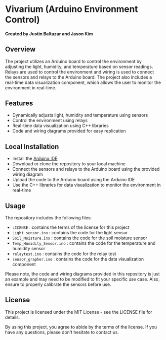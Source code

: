 # Vivarium (Arduino Environment Control)

#### Created by Justin Baltazar and Jason Kim

## Overview

The project utilizes an Arduino board to control the environment by adjusting the light, humidity, and temperature based on sensor readings. Relays are used to control the environment and wiring is used to connect the sensors and relays to the Arduino board. The project also includes a real-time data visualization component, which allows the user to monitor the environment in real-time.

## Features

- Dynamically adjusts light, humidity and temperature using sensors
- Control the environment using relays
- Real-time data visualization using C++ libraries
- Code and wiring diagrams provided for easy replication

## Local Installation

- Install the [Arduino IDE](https://www.arduino.cc/software)
- Download or clone the repository to your local machine
- Connect the sensors and relays to the Arduino board using the provided wiring diagram
- Upload the code to the Arduino board using the Arduino IDE
- Use the C++ libraries for data visualization to monitor the environment in real-time

## Usage

The repository includes the following files:

- `LICENSE` : contains the terms of the license for this project
- `Light_sensor.ino` : contains the code for the light sensor
- `Soil_Moisture.ino` : contains the code for the soil moisture sensor
- `Temp_Humidity_Sensor.ino` : contains the code for the temperature and humidity sensor
- `relaytest.ino` : contains the code for the relay test
- `sensor_grapher.ino` : contains the code for the data visualization component

Please note, the code and wiring diagrams provided in this repository is just an example and may need to be modified to fit your specific use case. Also, ensure to properly calibrate the sensors before use.

## License

This project is licensed under the MIT License - see the LICENSE file for details.

By using this project, you agree to abide by the terms of the license. If you have any questions, please don't hesitate to contact us.
